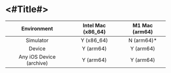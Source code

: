 #  <#Title#>

| Environment              | Intel Mac (x86_64) | M1 Mac (arm64) |
| :-----------------------:| :-----------------:|:--------------:|
| Simulator                | Y (x86_64)         | N (arm64)*     |
| Device                   | Y (arm64)          | Y (arm64)      |
| Any iOS Device (archive) | Y (arm64)          | Y (arm64)      |


